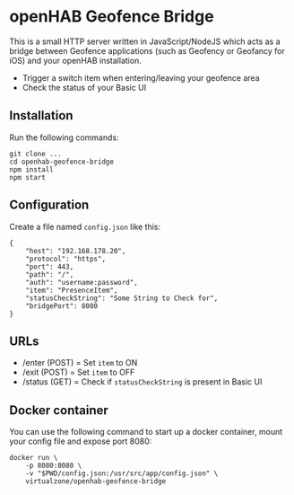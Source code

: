 # openHAB Geofence Bridge
This is a small HTTP server written in JavaScript/NodeJS which acts as a bridge between Geofence applications (such as Geofency or Geofancy for iOS) and your openHAB installation.

* Trigger a switch item when entering/leaving your geofence area
* Check the status of your Basic UI

## Installation
Run the following commands:
```
git clone ...
cd openhab-geofence-bridge
npm install
npm start
```

## Configuration
Create a file named ```config.json``` like this:

```
{
    "host": "192.168.178.20",
    "protocol": "https",
    "port": 443,
    "path": "/",
    "auth": "username:password",
    "item": "PresenceItem",
    "statusCheckString": "Some String to Check for",
    "bridgePort": 8080
}
```

## URLs
* /enter (POST) = Set ```item``` to ON
* /exit (POST) = Set ```item``` to OFF
* /status (GET) = Check if ```statusCheckString``` is present in Basic UI

## Docker container
You can use the following command to start up a docker container, mount your config file and expose port 8080:

```
docker run \
    -p 8080:8080 \
    -v "$PWD/config.json:/usr/src/app/config.json" \
    virtualzone/openhab-geofence-bridge
```
